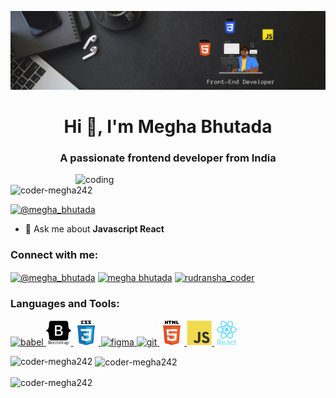 ![logo](https://github.com/coder-megha242/coder-megha242/blob/main/Front-End%20Developer%20(2).png)
<h1 align="center">Hi 👋, I'm Megha Bhutada</h1>
<h3 align="center">A passionate frontend developer from India</h3>

<img align="right" alt="coding" width="400" src="https://user-images.githubusercontent.com/55389276/140866485-8fb1c876-9a8f-4d6a-98dc-08c4981eaf70.gif">

<p align="left"> <img src="https://komarev.com/ghpvc/?username=coder-megha242&label=Profile%20views&color=0e75b6&style=flat" alt="coder-megha242" /> </p>

<p align="left"> <a href="https://twitter.com/@megha_bhutada" target="blank"><img src="https://img.shields.io/twitter/follow/@megha_bhutada?logo=twitter&style=for-the-badge" alt="@megha_bhutada" /></a> </p>

- 💬 Ask me about **Javascript React**

<h3 align="left">Connect with me:</h3>
<p align="left">
<a href="https://twitter.com/@megha_bhutada" target="blank"><img align="center" src="https://raw.githubusercontent.com/rahuldkjain/github-profile-readme-generator/master/src/images/icons/Social/twitter.svg" alt="@megha_bhutada" height="30" width="40" /></a>
<a href="https://linkedin.com/in/megha bhutada" target="blank"><img align="center" src="https://raw.githubusercontent.com/rahuldkjain/github-profile-readme-generator/master/src/images/icons/Social/linked-in-alt.svg" alt="megha bhutada" height="30" width="40" /></a>
<a href="https://instagram.com/rudransha_coder" target="blank"><img align="center" src="https://raw.githubusercontent.com/rahuldkjain/github-profile-readme-generator/master/src/images/icons/Social/instagram.svg" alt="rudransha_coder" height="30" width="40" /></a>
</p>

<h3 align="left">Languages and Tools:</h3>
<p align="left"> <a href="https://babeljs.io/" target="_blank" rel="noreferrer"> <img src="https://www.vectorlogo.zone/logos/babeljs/babeljs-icon.svg" alt="babel" width="40" height="40"/> </a> <a href="https://getbootstrap.com" target="_blank" rel="noreferrer"> <img src="https://raw.githubusercontent.com/devicons/devicon/master/icons/bootstrap/bootstrap-plain-wordmark.svg" alt="bootstrap" width="40" height="40"/> </a> <a href="https://www.w3schools.com/css/" target="_blank" rel="noreferrer"> <img src="https://raw.githubusercontent.com/devicons/devicon/master/icons/css3/css3-original-wordmark.svg" alt="css3" width="40" height="40"/> </a> <a href="https://www.figma.com/" target="_blank" rel="noreferrer"> <img src="https://www.vectorlogo.zone/logos/figma/figma-icon.svg" alt="figma" width="40" height="40"/> </a> <a href="https://git-scm.com/" target="_blank" rel="noreferrer"> <img src="https://www.vectorlogo.zone/logos/git-scm/git-scm-icon.svg" alt="git" width="40" height="40"/> </a> <a href="https://www.w3.org/html/" target="_blank" rel="noreferrer"> <img src="https://raw.githubusercontent.com/devicons/devicon/master/icons/html5/html5-original-wordmark.svg" alt="html5" width="40" height="40"/> </a> <a href="https://developer.mozilla.org/en-US/docs/Web/JavaScript" target="_blank" rel="noreferrer"> <img src="https://raw.githubusercontent.com/devicons/devicon/master/icons/javascript/javascript-original.svg" alt="javascript" width="40" height="40"/> </a> <a href="https://reactjs.org/" target="_blank" rel="noreferrer"> <img src="https://raw.githubusercontent.com/devicons/devicon/master/icons/react/react-original-wordmark.svg" alt="react" width="40" height="40"/> </a> </p>

<p><img align="left" src="https://github-readme-stats.vercel.app/api/top-langs?username=coder-megha242&show_icons=true&locale=en&layout=compact" alt="coder-megha242" /></p>

<p>&nbsp;<img align="center" src="https://github-readme-stats.vercel.app/api?username=coder-megha242&show_icons=true&locale=en" alt="coder-megha242" /></p>

<p><img align="center" src="https://github-readme-streak-stats.herokuapp.com/?user=coder-megha242&" alt="coder-megha242" /></p>
